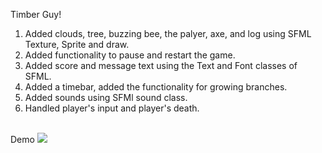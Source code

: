 Timber Guy!

1. Added clouds, tree, buzzing bee, the palyer, axe, and log using SFML Texture, Sprite and draw.<br>
2. Added functionality to pause and restart the game. <br>
3. Added score and message text using the Text and Font classes of SFML.<br>
4. Added a timebar, added the functionality for growing branches.<br>
5. Added sounds using SFMl sound class.<br>
6. Handled player's input and player's death.<br><br>

Demo
![](timberguy.gif)
